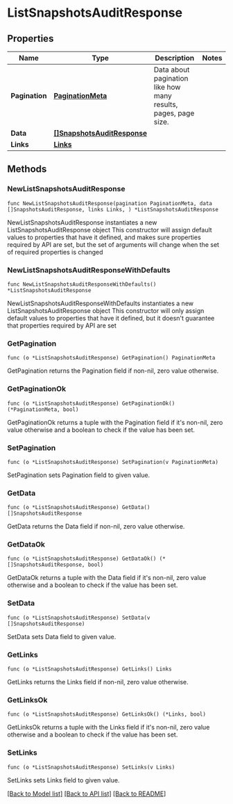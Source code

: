 # ListSnapshotsAuditResponse

## Properties

Name | Type | Description | Notes
------------ | ------------- | ------------- | -------------
**Pagination** | [**PaginationMeta**](PaginationMeta.md) | Data about pagination like how many results, pages, page size. | 
**Data** | [**[]SnapshotsAuditResponse**](SnapshotsAuditResponse.md) |  | 
**Links** | [**Links**](Links.md) |  | 

## Methods

### NewListSnapshotsAuditResponse

`func NewListSnapshotsAuditResponse(pagination PaginationMeta, data []SnapshotsAuditResponse, links Links, ) *ListSnapshotsAuditResponse`

NewListSnapshotsAuditResponse instantiates a new ListSnapshotsAuditResponse object
This constructor will assign default values to properties that have it defined,
and makes sure properties required by API are set, but the set of arguments
will change when the set of required properties is changed

### NewListSnapshotsAuditResponseWithDefaults

`func NewListSnapshotsAuditResponseWithDefaults() *ListSnapshotsAuditResponse`

NewListSnapshotsAuditResponseWithDefaults instantiates a new ListSnapshotsAuditResponse object
This constructor will only assign default values to properties that have it defined,
but it doesn't guarantee that properties required by API are set

### GetPagination

`func (o *ListSnapshotsAuditResponse) GetPagination() PaginationMeta`

GetPagination returns the Pagination field if non-nil, zero value otherwise.

### GetPaginationOk

`func (o *ListSnapshotsAuditResponse) GetPaginationOk() (*PaginationMeta, bool)`

GetPaginationOk returns a tuple with the Pagination field if it's non-nil, zero value otherwise
and a boolean to check if the value has been set.

### SetPagination

`func (o *ListSnapshotsAuditResponse) SetPagination(v PaginationMeta)`

SetPagination sets Pagination field to given value.


### GetData

`func (o *ListSnapshotsAuditResponse) GetData() []SnapshotsAuditResponse`

GetData returns the Data field if non-nil, zero value otherwise.

### GetDataOk

`func (o *ListSnapshotsAuditResponse) GetDataOk() (*[]SnapshotsAuditResponse, bool)`

GetDataOk returns a tuple with the Data field if it's non-nil, zero value otherwise
and a boolean to check if the value has been set.

### SetData

`func (o *ListSnapshotsAuditResponse) SetData(v []SnapshotsAuditResponse)`

SetData sets Data field to given value.


### GetLinks

`func (o *ListSnapshotsAuditResponse) GetLinks() Links`

GetLinks returns the Links field if non-nil, zero value otherwise.

### GetLinksOk

`func (o *ListSnapshotsAuditResponse) GetLinksOk() (*Links, bool)`

GetLinksOk returns a tuple with the Links field if it's non-nil, zero value otherwise
and a boolean to check if the value has been set.

### SetLinks

`func (o *ListSnapshotsAuditResponse) SetLinks(v Links)`

SetLinks sets Links field to given value.



[[Back to Model list]](../README.md#documentation-for-models) [[Back to API list]](../README.md#documentation-for-api-endpoints) [[Back to README]](../README.md)


